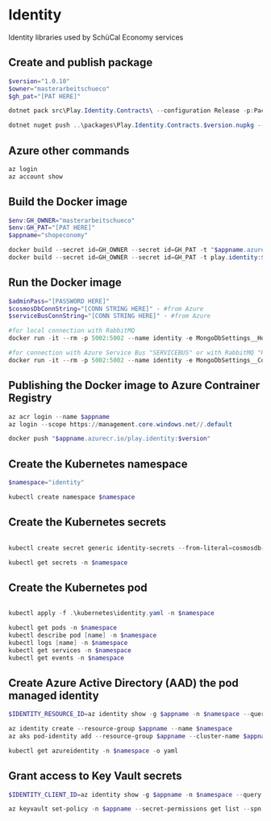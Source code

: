 # Identity
Identity libraries used by SchüCal Economy services

## Create and publish package
```powershell
$version="1.0.10"
$owner="masterarbeitschueco"
$gh_pat="[PAT HERE]"

dotnet pack src\Play.Identity.Contracts\ --configuration Release -p:PackageVersion=$version -p:RepositoryUrl=https://github.com/$owner/Play.Identity -o ..\packages

dotnet nuget push ..\packages\Play.Identity.Contracts.$version.nupkg --api-key $gh_pat --source "github"
```

## Azure other commands
```powershell
az login
az account show
```

## Build the Docker image
```powershell
$env:GH_OWNER="masterarbeitschueco"
$env:GH_PAT="[PAT HERE]"
$appname="shopeconomy"

docker build --secret id=GH_OWNER --secret id=GH_PAT -t "$appname.azurecr.io/play.identity:$version" .
docker build --secret id=GH_OWNER --secret id=GH_PAT -t play.identity:$version .
```

## Run the Docker image
```powershell
$adminPass="[PASSWORD HERE]"
$cosmosDbConnString="[CONN STRING HERE]" - #from Azure
$serviceBusConnString="[CONN STRING HERE]" - #from Azure

#for local connection with RabbitMQ
docker run -it --rm -p 5002:5002 --name identity -e MongoDbSettings__Host=mongo -e RabbitMQSettings__Host=rabbitmq -e IdentitySettings__AdminUserPassword=$adminPass --network infrastructure_default play.identity:$version

#for connection with Azure Service Bus "SERVICEBUS" or with RabbitMQ "RABBITMQ"
docker run -it --rm -p 5002:5002 --name identity -e MongoDbSettings__ConnectionString=$cosmosDbConnString -e ServiceBusSettings__ConnectionString=$serviceBusConnString -e ServiceSettings__MessageBroker="SERVICEBUS" -e IdentitySettings__AdminUserPassword=$adminPass play.identity:$version
```

## Publishing the Docker image to Azure Contrainer Registry
```powershell
az acr login --name $appname
az login --scope https://management.core.windows.net//.default

docker push "$appname.azurecr.io/play.identity:$version"
```

## Create the Kubernetes namespace
```powershell
$namespace="identity"

kubectl create namespace $namespace
```

## Create the Kubernetes secrets
```powershell

kubectl create secret generic identity-secrets --from-literal=cosmosdb-connectionstring=$cosmosDbConnString --from-literal=servicebus-connectionstring=$serviceBusConnString --from-literal=admin-password=$adminPass -n $namespace

kubectl get secrets -n $namespace
```

## Create the Kubernetes pod
```powershell

kubectl apply -f .\kubernetes\identity.yaml -n $namespace

kubectl get pods -n $namespace
kubectl describe pod [name] -n $namespace
kubectl logs [name] -n $namespace
kubectl get services -n $namespace
kubectl get events -n $namespace
```

## Create Azure Active Directory (AAD) the pod managed identity
```powershell
$IDENTITY_RESOURCE_ID=az identity show -g $appname -n $namespace --query id -otsv

az identity create --resource-group $appname --name $namespace
az aks pod-identity add --resource-group $appname --cluster-name $appname --namespace $namespace --name $namespace --identity-resource-id $IDENTITY_RESOURCE_ID

kubectl get azureidentity -n $namespace -o yaml
```

## Grant access to Key Vault secrets
```powershell
$IDENTITY_CLIENT_ID=az identity show -g $appname -n $namespace --query clientId -otsv

az keyvault set-policy -n $appname --secret-permissions get list --spn $IDENTITY_CLIENT_ID
```